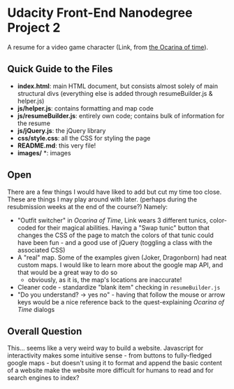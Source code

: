 # Udacity Front-End Nanodegree Project 2 #

A resume for a video game character (Link, from [the Ocarina of time](https://en.wikipedia.org/wiki/The_Legend_of_Zelda:_Ocarina_of_Time)).

## Quick Guide to the Files

* **index.html**: main HTML document, but consists almost solely of main structural divs (everything else is added through resumeBuilder.js & helper.js)
* **js/helper.js**: contains formatting and map code
* **js/resumeBuilder.js**: entirely own code; contains bulk of information for the resume
* **js/jQuery.js**: the jQuery library
* **css/style.css**: all the CSS for styling the page
* **README.md**: this very file!
* **images/** \*: images


## Open

There are a few things I would have liked to add but cut my time too close. These are things I may play around with later. (perhaps during the resubmission weeks at the end of the course?) Namely:

* "Outfit switcher" in *Ocarina of Time*, Link wears 3 different tunics, color-coded for their magical abilities. Having a "Swap tunic" button that changes the CSS of the page to match the colors of that tunic could have been fun - and a good use of jQuery (toggling a class with the associated CSS)
* A "real" map. Some of the examples given (Joker, Dragonborn) had neat custom maps. I would like to learn more about the google map API, and that would be a great way to do so 
   *  obviously, as it is, the map's locations are inaccurate!
* Cleaner code - standardize "blank item" checking in `resumeBuilder.js`
* "Do you understand? -> yes  no" - having that follow the mouse or arrow keys would be a nice reference back to the quest-explaining *Ocarina of Time* dialogs


## Overall Question

This... seems like a very weird way to build a website. Javascript for interactivity makes some intuitive sense - from buttons to fully-fledged google maps - but doesn't using it to format and append the basic content of a website make the website more difficult for humans to read and for search engines to index? 

